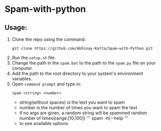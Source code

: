 # Spam-with-python

## Usage:

1. Clone the repo using the command:<br>
   ```
   git clone https://github.com/Abhinay-Katta/Spam-with-Python.git
   ```
2. Run the `setup.sh` file.
3. Change the path in the `spam.bat` to the path to the `spam.py` file on your computer.
4. Add the path to the root directory to your system's environment variables.
5. Open `command prompt` and type in:
   ```
   spam <string> <number>
   ```
   - string(without spaces) is the text you want to spam
   - number is the number of times you want to spam the text
   - if no args are given, a random string will be spammed random number of times(range:[10,100])
   '''
   spam -h|--help
   '''
   - to see available options
